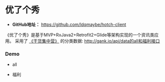 # 优了个秀
- **GitHub地址：** https://github.com/ldqmaybe/hotch-client

《优了个秀》是基于MVP+RxJava2+Retrofit2+Glide等架构实现的一个资讯类应用。
采用了 [《干货集中营》](http://gank.io/api) 的分类数据: http://gank.io/api/data的all和福利接口

### Demo
- all

- 福利


